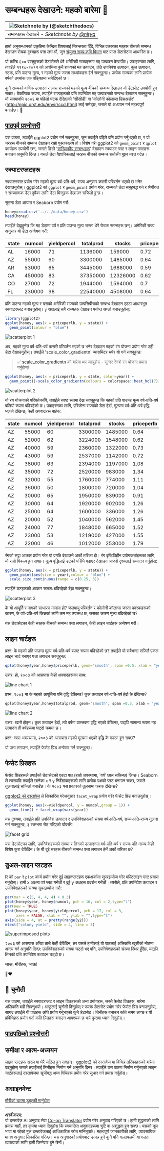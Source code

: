 <!--
CO_OP_TRANSLATOR_METADATA:
{
  "original_hash": "a33c5d4b4156a2b41788d8720b6f724c",
  "translation_date": "2025-08-27T18:26:03+00:00",
  "source_file": "3-Data-Visualization/R/12-visualization-relationships/README.md",
  "language_code": "ne"
}
-->
# सम्बन्धहरू देखाउने: महको बारेमा 🍯

|![ Sketchnote by [(@sketchthedocs)](https://sketchthedocs.dev) ](../../../sketchnotes/12-Visualizing-Relationships.png)|
|:---:|
|सम्बन्धहरू देखाउने - _Sketchnote by [@nitya](https://twitter.com/nitya)_ |

हाम्रो अनुसन्धानको प्रकृतिमा केन्द्रित विषयलाई निरन्तरता दिँदै, विभिन्न प्रकारका महहरू बीचको सम्बन्ध देखाउन रोचक दृश्यहरू पत्ता लगाऔं, जुन [संयुक्त राज्य कृषि विभाग](https://www.nass.usda.gov/About_NASS/index.php) बाट प्राप्त डेटासेटमा आधारित छ। 

यो करिब ६०० वस्तुहरूको डेटासेटले धेरै अमेरिकी राज्यहरूमा मह उत्पादन देखाउँछ। उदाहरणका लागि, तपाईंले १९९८-२०१२ को अवधिमा कुनै राज्यको मह उत्पादन, प्रति उपनिवेश उत्पादन, कुल उत्पादन, स्टक, प्रति पाउन्ड मूल्य, र महको मूल्य जस्ता तथ्यांकहरू हेर्न सक्नुहुन्छ। प्रत्येक राज्यका लागि प्रत्येक वर्षको तथ्यांक एक पङ्क्तिमा समेटिएको छ। 

कुनै राज्यको वार्षिक उत्पादन र त्यस राज्यको महको मूल्य बीचको सम्बन्ध देखाउन यो डेटासेट उपयोगी हुन सक्छ। वैकल्पिक रूपमा, तपाईंले राज्यहरूको प्रति उपनिवेश मह उत्पादनको सम्बन्ध देखाउन सक्नुहुन्छ। यो समयावधि २००६ मा पहिलो पटक देखिएको 'सीसीडी' वा 'कोलोनी कोलाप्स डिसअर्डर' (http://npic.orst.edu/envir/ccd.html) लाई समेट्छ, जसले यो अध्ययन गर्न महत्त्वपूर्ण बनाउँछ। 🐝

## [पाठपूर्व प्रश्नोत्तरी](https://purple-hill-04aebfb03.1.azurestaticapps.net/quiz/22)

यस पाठमा, तपाईंले ggplot2 प्रयोग गर्न सक्नुहुन्छ, जुन तपाईंले पहिले पनि प्रयोग गर्नुभएको छ, र यो चरहरू बीचको सम्बन्ध देखाउन राम्रो पुस्तकालय हो। विशेष गरी ggplot2 को `geom_point` र `qplot` कार्यहरू उपयोगी छन्, जसले छिटो '[सांख्यिकीय सम्बन्धहरू](https://ggplot2.tidyverse.org/)' देखाउन स्क्याटर प्लट र लाइन प्लटहरू बनाउन अनुमति दिन्छ। यसले डेटा वैज्ञानिकलाई चरहरू बीचको सम्बन्ध राम्रोसँग बुझ्न मद्दत गर्दछ।

## स्क्याटरप्लटहरू

स्क्याटरप्लट प्रयोग गरेर महको मूल्य वर्ष-प्रति-वर्ष, राज्य अनुसार कसरी परिवर्तन भएको छ भनेर देखाउनुहोस्। ggplot2 को `ggplot` र `geom_point` प्रयोग गरेर, राज्यको डेटा समूहबद्ध गर्न र श्रेणीगत र संख्यात्मक डेटा दुवैका लागि डेटा बिन्दुहरू देखाउन सजिलो हुन्छ। 

सुरुमा डेटा आयात र Seaborn प्रयोग गरौं:

```r
honey=read.csv('../../data/honey.csv')
head(honey)
```
तपाईंले देख्नुहुनेछ कि मह डेटामा वर्ष र प्रति पाउन्ड मूल्य जस्ता धेरै रोचक स्तम्भहरू छन्। अमेरिकी राज्य अनुसार यो डेटा अन्वेषण गरौं:

| state | numcol | yieldpercol | totalprod | stocks   | priceperlb | prodvalue | year |
| ----- | ------ | ----------- | --------- | -------- | ---------- | --------- | ---- |
| AL    | 16000  | 71          | 1136000   | 159000   | 0.72       | 818000    | 1998 |
| AZ    | 55000  | 60          | 3300000   | 1485000  | 0.64       | 2112000   | 1998 |
| AR    | 53000  | 65          | 3445000   | 1688000  | 0.59       | 2033000   | 1998 |
| CA    | 450000 | 83          | 37350000  | 12326000 | 0.62       | 23157000  | 1998 |
| CO    | 27000  | 72          | 1944000   | 1594000  | 0.7        | 1361000   | 1998 |
| FL    | 230000 | 98          |22540000   | 4508000  | 0.64       | 14426000  | 1998 |

प्रति पाउन्ड महको मूल्य र यसको अमेरिकी राज्यको उत्पत्तिबीचको सम्बन्ध देखाउन एउटा आधारभूत स्क्याटरप्लट बनाउनुहोस्। `y` अक्षलाई सबै राज्यहरू देखाउन पर्याप्त अग्लो बनाउनुहोस्:

```r
library(ggplot2)
ggplot(honey, aes(x = priceperlb, y = state)) +
  geom_point(colour = "blue")
```
![scatterplot 1](../../../../../translated_images/scatter1.86b8900674d88b26dd3353a83fe604e9ab3722c4680cc40ee9beb452ff02cdea.ne.png)

अब, महको मूल्य वर्ष-प्रति-वर्ष कसरी परिवर्तन भएको छ भनेर देखाउन महको रंग योजना प्रयोग गरेर उही डेटा देखाउनुहोस्। तपाईंले 'scale_color_gradientn' प्यारामिटर थपेर यो गर्न सक्नुहुन्छ:

> ✅ [scale_color_gradientn](https://www.rdocumentation.org/packages/ggplot2/versions/0.9.1/topics/scale_colour_gradientn) को बारेमा थप जान्नुहोस् - सुन्दर रेनबो रंग योजना प्रयास गर्नुहोस्!

```r
ggplot(honey, aes(x = priceperlb, y = state, color=year)) +
  geom_point()+scale_color_gradientn(colours = colorspace::heat_hcl(7))
```
![scatterplot 2](../../../../../translated_images/scatter2.4d1cbc693bad20e2b563888747eb6bdf65b73ce449d903f7cd4068a78502dcff.ne.png)

यो रंग योजनाको परिवर्तनसँगै, तपाईंले स्पष्ट रूपमा देख्न सक्नुहुन्छ कि महको प्रति पाउन्ड मूल्य वर्ष-प्रति-वर्ष बलियो रूपमा बढिरहेको छ। उदाहरणका लागि, एरिजोना राज्यको डेटा हेर्दा, मूल्यमा वर्ष-प्रति-वर्ष वृद्धि भएको देखिन्छ, केही अपवादहरू बाहेक:

| state | numcol | yieldpercol | totalprod | stocks  | priceperlb | prodvalue | year |
| ----- | ------ | ----------- | --------- | ------- | ---------- | --------- | ---- |
| AZ    | 55000  | 60          | 3300000   | 1485000 | 0.64       | 2112000   | 1998 |
| AZ    | 52000  | 62          | 3224000   | 1548000 | 0.62       | 1999000   | 1999 |
| AZ    | 40000  | 59          | 2360000   | 1322000 | 0.73       | 1723000   | 2000 |
| AZ    | 43000  | 59          | 2537000   | 1142000 | 0.72       | 1827000   | 2001 |
| AZ    | 38000  | 63          | 2394000   | 1197000 | 1.08       | 2586000   | 2002 |
| AZ    | 35000  | 72          | 2520000   | 983000  | 1.34       | 3377000   | 2003 |
| AZ    | 32000  | 55          | 1760000   | 774000  | 1.11       | 1954000   | 2004 |
| AZ    | 36000  | 50          | 1800000   | 720000  | 1.04       | 1872000   | 2005 |
| AZ    | 30000  | 65          | 1950000   | 839000  | 0.91       | 1775000   | 2006 |
| AZ    | 30000  | 64          | 1920000   | 902000  | 1.26       | 2419000   | 2007 |
| AZ    | 25000  | 64          | 1600000   | 336000  | 1.26       | 2016000   | 2008 |
| AZ    | 20000  | 52          | 1040000   | 562000  | 1.45       | 1508000   | 2009 |
| AZ    | 24000  | 77          | 1848000   | 665000  | 1.52       | 2809000   | 2010 |
| AZ    | 23000  | 53          | 1219000   | 427000  | 1.55       | 1889000   | 2011 |
| AZ    | 22000  | 46          | 1012000   | 253000  | 1.79       | 1811000   | 2012 |

रंगको सट्टा आकार प्रयोग गरेर यो प्रगति देखाउने अर्को तरिका हो। रंग दृष्टिविहीन प्रयोगकर्ताहरूका लागि, यो राम्रो विकल्प हुन सक्छ। मूल्य वृद्धिलाई डटको परिधि बढाएर देखाउन आफ्नो दृश्यलाई सम्पादन गर्नुहोस्:

```r
ggplot(honey, aes(x = priceperlb, y = state)) +
  geom_point(aes(size = year),colour = "blue") +
  scale_size_continuous(range = c(0.25, 3))
```
तपाईंले डटहरूको आकार क्रमशः बढिरहेको देख्न सक्नुहुन्छ।

![scatterplot 3](../../../../../translated_images/scatter3.722d21e6f20b3ea2e18339bb9b10d75906126715eb7d5fdc88fe74dcb6d7066a.ne.png)

के यो आपूर्ति र मागको साधारण मामला हो? जलवायु परिवर्तन र कोलोनी कोलाप्स जस्ता कारकहरूको कारण, के वर्ष-प्रति-वर्ष किन्नको लागि कम मह उपलब्ध छ, जसका कारण मूल्य बढिरहेको छ?

यस डेटासेटका केही चरहरू बीचको सम्बन्ध पत्ता लगाउन, केही लाइन चार्टहरू अन्वेषण गरौं।

## लाइन चार्टहरू

प्रश्न: के महको प्रति पाउन्ड मूल्य वर्ष-प्रति-वर्ष स्पष्ट रूपमा बढिरहेको छ? तपाईंले यो सबैभन्दा सजिलै एकल लाइन चार्ट बनाएर पत्ता लगाउन सक्नुहुन्छ:

```r
qplot(honey$year,honey$priceperlb, geom='smooth', span =0.5, xlab = "year",ylab = "priceperlb")
```
उत्तर: हो, २००३ को आसपास केही अपवादहरूका साथ:

![line chart 1](../../../../../translated_images/line1.299b576fbb2a59e60a59e7130030f59836891f90302be084e4e8d14da0562e2a.ne.png)

प्रश्न: २००३ मा के महको आपूर्तिमा पनि वृद्धि देखिन्छ? कुल उत्पादन वर्ष-प्रति-वर्ष हेर्दा के देखिन्छ?

```python
qplot(honey$year,honey$totalprod, geom='smooth', span =0.5, xlab = "year",ylab = "totalprod")
```

![line chart 2](../../../../../translated_images/line2.3b18fcda7176ceba5b6689eaaabb817d49c965e986f11cac1ae3f424030c34d8.ne.png)

उत्तर: खासै होइन। कुल उत्पादन हेर्दा, त्यो वर्षमा वास्तवमा वृद्धि भएको देखिन्छ, यद्यपि सामान्य रूपमा मह उत्पादन ती वर्षहरूमा घट्दो क्रममा छ।

प्रश्न: त्यस अवस्थामा, २००३ को आसपास महको मूल्यमा भएको वृद्धि के कारण हुन सक्छ?

यो पत्ता लगाउन, तपाईंले फेसेट ग्रिड अन्वेषण गर्न सक्नुहुन्छ।

## फेसेट ग्रिडहरू

फेसेट ग्रिडहरूले तपाईंको डेटासेटको एउटा पक्ष (हाम्रो अवस्थामा, 'वर्ष' छान्न सकिन्छ) लिन्छ। Seaborn ले त्यसपछि तपाईंले छानेका x र y निर्देशांकहरूको लागि प्रत्येक पक्षको प्लट बनाउन सक्छ, जसले तुलनालाई सजिलो बनाउँछ। के २००३ यस प्रकारको तुलनामा फरक देखिन्छ?

[ggplot2 को दस्तावेज](https://ggplot2.tidyverse.org/reference/facet_wrap.html) ले सिफारिस गरेअनुसार `facet_wrap` प्रयोग गरेर फेसेट ग्रिड बनाउनुहोस्। 

```r
ggplot(honey, aes(x=yieldpercol, y = numcol,group = 1)) + 
  geom_line() + facet_wrap(vars(year))
```
यस दृश्यमा, तपाईंले प्रति उपनिवेश उत्पादन र उपनिवेशहरूको संख्या वर्ष-प्रति-वर्ष, राज्य-प्रति-राज्य तुलना गर्न सक्नुहुन्छ, ३ स्तम्भमा सेट गरिएको र्यापसँग:

![facet grid](../../../../../translated_images/facet.491ad90d61c2a7cc69b50c929f80786c749e38217ccedbf1e22ed8909b65987c.ne.png)

यस डेटासेटका लागि, उपनिवेशहरूको संख्या र तिनको उत्पादनमा वर्ष-प्रति-वर्ष र राज्य-प्रति-राज्य केही विशेष कुरा देखिँदैन। के यी दुई चरहरू बीचको सम्बन्ध पत्ता लगाउन हेर्ने अर्को तरिका छ?

## डुअल-लाइन प्लटहरू

R को `par` र `plot` कार्य प्रयोग गरेर दुई लाइनप्लटहरू एकअर्कामा सुपरइम्पोज गरेर मल्टिलाइन प्लट प्रयास गर्नुहोस्। हामी x अक्षमा वर्ष प्लट गर्नेछौं र दुई y अक्षहरू प्रदर्शन गर्नेछौं। त्यसैले, प्रति उपनिवेश उत्पादन र उपनिवेशहरूको संख्या सुपरइम्पोज गरौं:

```r
par(mar = c(5, 4, 4, 4) + 0.3)              
plot(honey$year, honey$numcol, pch = 16, col = 2,type="l")              
par(new = TRUE)                             
plot(honey$year, honey$yieldpercol, pch = 17, col = 3,              
     axes = FALSE, xlab = "", ylab = "",type="l")
axis(side = 4, at = pretty(range(y2)))      
mtext("colony yield", side = 4, line = 3)   
```
![superimposed plots](../../../../../translated_images/dual-line.fc4665f360a54018d7df9bc6abcc26460112e17dcbda18d3b9ae6109b32b36c3.ne.png)

२००३ को आसपास आँखा तान्ने केही देखिँदैन, तर यसले हामीलाई यो पाठलाई अलिकति खुसीको नोटमा अन्त्य गर्न अनुमति दिन्छ: उपनिवेशहरूको संख्या घट्दो भए पनि, उपनिवेशहरूको संख्या स्थिर हुँदैछ, यद्यपि तिनको प्रति उपनिवेश उत्पादन घट्दो छ।

जाऊ, मौरीहरू, जाऊ!

🐝❤️
## 🚀 चुनौती

यस पाठमा, तपाईंले स्क्याटरप्लट र लाइन ग्रिडहरूको अन्य प्रयोगहरू, जस्तै फेसेट ग्रिडहरू, बारेमा अलिकति बढी सिक्नुभयो। आफूलाई चुनौती दिनुहोस् र फरक डेटासेट प्रयोग गरेर फेसेट ग्रिड बनाउनुहोस्, सायद तपाईंले यी पाठहरू अघि प्रयोग गर्नुभएको कुनै डेटासेट। तिनीहरू बनाउन कति समय लाग्छ र यी प्रविधिहरू प्रयोग गर्दा कति ग्रिडहरू बनाउन आवश्यक छ भन्ने कुरामा ध्यान दिनुहोस्।
## [पाठपछिको प्रश्नोत्तरी](https://purple-hill-04aebfb03.1.azurestaticapps.net/quiz/23)

## समीक्षा र आत्म-अध्ययन

लाइन प्लटहरू सरल वा धेरै जटिल हुन सक्छन्। [ggplot2 को दस्तावेज](https://ggplot2.tidyverse.org/reference/geom_path.html#:~:text=geom_line()%20connects%20them%20in,which%20cases%20are%20connected%20together) मा विभिन्न तरिकाहरूको बारेमा पढ्नुहोस् जसले तपाईंलाई तिनीहरू निर्माण गर्न अनुमति दिन्छ। तपाईंले यस पाठमा निर्माण गर्नुभएको लाइन चार्टहरूलाई दस्तावेजमा सूचीबद्ध अन्य विधिहरू प्रयोग गरेर सुधार गर्न प्रयास गर्नुहोस्।
## असाइनमेन्ट

[मौरीको घारमा डुबुल्की मार्नुहोस्](assignment.md)

---

**अस्वीकरण**:  
यो दस्तावेज़ AI अनुवाद सेवा [Co-op Translator](https://github.com/Azure/co-op-translator) प्रयोग गरेर अनुवाद गरिएको छ। हामी शुद्धताको लागि प्रयास गर्छौं, तर कृपया ध्यान दिनुहोस् कि स्वचालित अनुवादहरूमा त्रुटि वा अशुद्धता हुन सक्छ। यसको मूल भाषा मा रहेको मूल दस्तावेज़लाई आधिकारिक स्रोत मानिनुपर्छ। महत्वपूर्ण जानकारीको लागि, व्यावसायिक मानव अनुवाद सिफारिस गरिन्छ। यस अनुवादको प्रयोगबाट उत्पन्न हुने कुनै पनि गलतफहमी वा गलत व्याख्याको लागि हामी जिम्मेवार हुने छैनौं।